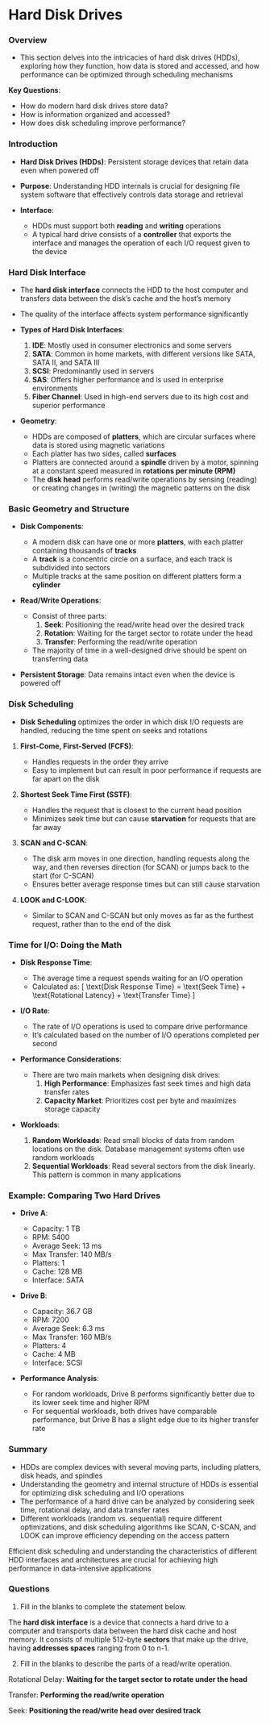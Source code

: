 # Hard Disk Drives

### Overview

- This section delves into the intricacies of hard disk drives (HDDs), exploring how they function, how data is stored and accessed, and how performance can be optimized through scheduling mechanisms

**Key Questions**:

- How do modern hard disk drives store data?
- How is information organized and accessed?
- How does disk scheduling improve performance?

### Introduction

- **Hard Disk Drives (HDDs)**: Persistent storage devices that retain data even when powered off
- **Purpose**: Understanding HDD internals is crucial for designing file system software that effectively controls data storage and retrieval

- **Interface**:
  - HDDs must support both **reading** and **writing** operations
  - A typical hard drive consists of a **controller** that exports the interface and manages the operation of each I/O request given to the device

### Hard Disk Interface

- The **hard disk interface** connects the HDD to the host computer and transfers data between the disk’s cache and the host’s memory
- The quality of the interface affects system performance significantly

- **Types of Hard Disk Interfaces**:

  1. **IDE**: Mostly used in consumer electronics and some servers
  2. **SATA**: Common in home markets, with different versions like SATA, SATA II, and SATA III
  3. **SCSI**: Predominantly used in servers
  4. **SAS**: Offers higher performance and is used in enterprise environments
  5. **Fiber Channel**: Used in high-end servers due to its high cost and superior performance

- **Geometry**:
  - HDDs are composed of **platters**, which are circular surfaces where data is stored using magnetic variations
  - Each platter has two sides, called **surfaces**
  - Platters are connected around a **spindle** driven by a motor, spinning at a constant speed measured in **rotations per minute (RPM)**
  - The **disk head** performs read/write operations by sensing (reading) or creating changes in (writing) the magnetic patterns on the disk

### Basic Geometry and Structure

- **Disk Components**:

  - A modern disk can have one or more **platters**, with each platter containing thousands of **tracks**
  - A **track** is a concentric circle on a surface, and each track is subdivided into sectors
  - Multiple tracks at the same position on different platters form a **cylinder**

- **Read/Write Operations**:

  - Consist of three parts:
    1. **Seek**: Positioning the read/write head over the desired track
    2. **Rotation**: Waiting for the target sector to rotate under the head
    3. **Transfer**: Performing the read/write operation
  - The majority of time in a well-designed drive should be spent on transferring data

- **Persistent Storage**: Data remains intact even when the device is powered off

### Disk Scheduling

- **Disk Scheduling** optimizes the order in which disk I/O requests are handled, reducing the time spent on seeks and rotations

1. **First-Come, First-Served (FCFS)**:

   - Handles requests in the order they arrive
   - Easy to implement but can result in poor performance if requests are far apart on the disk

2. **Shortest Seek Time First (SSTF)**:

   - Handles the request that is closest to the current head position
   - Minimizes seek time but can cause **starvation** for requests that are far away

3. **SCAN and C-SCAN**:

   - The disk arm moves in one direction, handling requests along the way, and then reverses direction (for SCAN) or jumps back to the start (for C-SCAN)
   - Ensures better average response times but can still cause starvation

4. **LOOK and C-LOOK**:
   - Similar to SCAN and C-SCAN but only moves as far as the furthest request, rather than to the end of the disk

### Time for I/O: Doing the Math

- **Disk Response Time**:

  - The average time a request spends waiting for an I/O operation
  - Calculated as:
    \[
    \text{Disk Response Time} = \text{Seek Time} + \text{Rotational Latency} + \text{Transfer Time}
    \]

- **I/O Rate**:

  - The rate of I/O operations is used to compare drive performance
  - It’s calculated based on the number of I/O operations completed per second

- **Performance Considerations**:

  - There are two main markets when designing disk drives:
    1. **High Performance**: Emphasizes fast seek times and high data transfer rates
    2. **Capacity Market**: Prioritizes cost per byte and maximizes storage capacity

- **Workloads**:
  1. **Random Workloads**: Read small blocks of data from random locations on the disk. Database management systems often use random workloads
  2. **Sequential Workloads**: Read several sectors from the disk linearly. This pattern is common in many applications

### Example: Comparing Two Hard Drives

- **Drive A**:

  - Capacity: 1 TB
  - RPM: 5400
  - Average Seek: 13 ms
  - Max Transfer: 140 MB/s
  - Platters: 1
  - Cache: 128 MB
  - Interface: SATA

- **Drive B**:

  - Capacity: 36.7 GB
  - RPM: 7200
  - Average Seek: 6.3 ms
  - Max Transfer: 160 MB/s
  - Platters: 4
  - Cache: 4 MB
  - Interface: SCSI

- **Performance Analysis**:
  - For random workloads, Drive B performs significantly better due to its lower seek time and higher RPM
  - For sequential workloads, both drives have comparable performance, but Drive B has a slight edge due to its higher transfer rate

### Summary

- HDDs are complex devices with several moving parts, including platters, disk heads, and spindles
- Understanding the geometry and internal structure of HDDs is essential for optimizing disk scheduling and I/O operations
- The performance of a hard drive can be analyzed by considering seek time, rotational delay, and data transfer rates
- Different workloads (random vs. sequential) require different optimizations, and disk scheduling algorithms like SCAN, C-SCAN, and LOOK can improve efficiency depending on the access pattern

Efficient disk scheduling and understanding the characteristics of different HDD interfaces and architectures are crucial for achieving high performance in data-intensive applications

### Questions

1. Fill in the blanks to complete the statement below.

The **hard disk interface** is a device that connects a hard drive to a computer and transports data between the hard disk cache and host memory. It consists of multiple 512-byte **sectors** that make up the drive, having **addresses spaces** ranging from 0 to n-1.

2. Fill in the blanks to describe the parts of a read/write operation.

Rotational Delay: **Waiting for the target sector to rotate under the head**

Transfer: **Performing the read/write operation**

Seek: **Positioning the read/write head over desired track**
